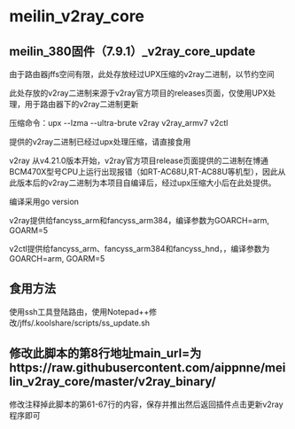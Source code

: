 # meilin_v2ray_core

 meilin_380固件（7.9.1）_v2ray_core_update
 ------------------------------------------
由于路由器jffs空间有限，此处存放经过UPX压缩的v2ray二进制，以节约空间

此处存放的v2ray二进制来源于v2ray官方项目的releases页面，仅使用UPX处理，用于路由器下的v2ray二进制更新

压缩命令：upx --lzma --ultra-brute v2ray v2ray_armv7 v2ctl

提供的v2ray二进制已经过upx处理压缩，请直接食用

v2ray 从v4.21.0版本开始，v2ray官方项目release页面提供的二进制在博通BCM470X型号CPU上运行出现报错（如RT-AC68U,RT-AC88U等机型），因此从此版本后的v2ray二进制为本项目自编译后，经过upx压缩大小后在此处提供。

编译采用go version 

v2ray提供给fancyss_arm和fancyss_arm384，编译参数为GOARCH=arm, GOARM=5

v2ctl提供给fancyss_arm、fancyss_arm384和fancyss_hnd，，编译参数为GOARCH=arm, GOARM=5

食用方法
-----
使用ssh工具登陆路由，使用Notepad++修改/jffs/.koolshare/scripts/ss_update.sh

修改此脚本的第8行地址main_url=为https://raw.githubusercontent.com/aippnne/meilin_v2ray_core/master/v2ray_binary/
-------------------------------------------------------------------------------------------------------------------------------------
修改注释掉此脚本的第61-67行的内容，保存并推出然后返回插件点击更新v2ray程序即可

